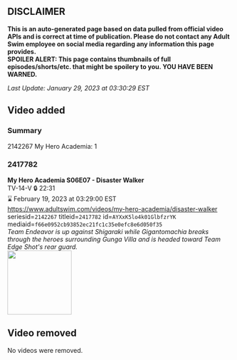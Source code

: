 ## DISCLAIMER
**This is an auto-generated page based on data pulled from official video APIs and is correct at time of publication. Please do not contact any Adult Swim employee on social media regarding any information this page provides.**  
**SPOILER ALERT: This page contains thumbnails of full episodes/shorts/etc. that might be spoilery to you. YOU HAVE BEEN WARNED.**  

_Last Update: January 29, 2023 at 03:30:29 EST_
## Video added
### Summary
2142267 My Hero Academia: 1  
### 2417782
**My Hero Academia S06E07 - Disaster Walker**  
TV-14-V 🔒 22:31  
⌛ February 19, 2023 at 03:29:00 EST  
https://www.adultswim.com/videos/my-hero-academia/disaster-walker  
seriesid=`2142267` titleid=`2417782` id=`AYXxK5lo4k01GlbfzrYK` mediaid=`f66e0952cb93852ec21fc1c35e0efc8e6d050f35`  
_Team Endeavor is up against Shigaraki while Gigantomachia breaks through the heroes surrounding Gunga Villa and is headed toward Team Edge Shot's rear guard._  
<a href="https://media.cdn.adultswim.com/uploads/20230128/thumbnails/2_231281757315-MHA120Still002.png"><img src="https://media.cdn.adultswim.com/uploads/20230128/thumbnails/2_231281757315-MHA120Still002.png" height="144px" /></a>
## Video removed
No videos were removed.  
